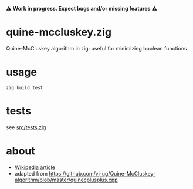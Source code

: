 :warning: **Work in progress.  Expect bugs and/or missing features** :warning:

# quine-mccluskey.zig
Quine–McCluskey algorithm in zig: useful for minimizing boolean functions

# usage
```
zig build test
```

# tests
see [src/tests.zig](src/tests.zig)

# about
- [Wikipedia article](https://en.wikipedia.org/wiki/Quine%E2%80%93McCluskey_algorithm)
- adapted from https://github.com/vj-ug/Quine-McCluskey-algorithm/blob/master/quinecplusplus.cpp
